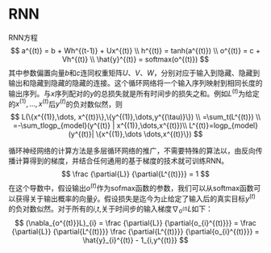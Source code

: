 # RNN

RNN方程
$$
a^{(t)} = b + Wh^{(t-1)} + Ux^{(t)} \\
h^{(t)} = tanh(a^{(t)}) \\
o^{(t)} = c + Vh^{(t)} \\
\hat{y}^{(t)} = softmax(o^{(t)})
$$
其中参数偏置向量$b$和$c$连同权重矩阵$U$、$V$、$W$，分别对应于输入到隐藏、隐藏到输出和隐藏到隐藏的隐藏的连接。这个循环网络将一个输入序列映射到相同长度的输出序列。与$x$序列配对的$y$的总损失就是所有时间步的损失之和。例如$L^{(t)}$为给定的$x^{(1)},\dots, x^{(t)}$后$y^{(t)}$的负对数似然，则
$$
L(\{x^{(1)},\dots, x^{(t)}\},\{y^{(1)},\dots,y^{(\tau)}\}) \\
=\sum_t(L^{(t)}) \\
=-\sum_tlogp_{model}(y^{(t)} | x^{(1)},\dots,x^{(t)})\\
L^{(t)}=logp_{model}(y^{(t)}| \{x^{(1)},\dots \dots,x^{(t)}\})
$$

循环神经网络的计算方法是多层循环网络的推广，不需要特殊的算法以，由反向传播计算得到的梯度，并结合任何通用的基于梯度的技术就可训练RNN。
$$
\frac {\partial{L}} {\partial{L^{(t)}}} = 1
$$
在这个导数中，假设输出$o^{(t)}$作为sofmax函数的参数，我们可以从softmax函数可以获得关于输出概率的向量$\hat{y}$。假设损失是迄今为止给定了输入后的真实目标$y^{(t)}$的负对数似然。对于所有的$i$,$t$,关于时间步的输入梯度$\nabla_{o^{(t)}}L$如下：
$$
(\nabla_{o^{(t)}}L)_{i} = \frac {\partial{L}} {\partial{o_{i}^{(t)}}} = \frac {\partial{L}} {\partial{L^{(t)}}} \frac {\partial{L^{(t)}}} {\partial{o_{i}^{(t)}}} = \hat{y}_{i}^{(t)} - 1_{i,y^{(t)}}
$$
